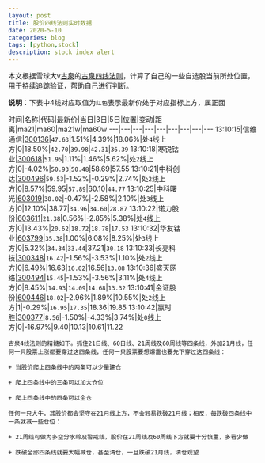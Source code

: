 ```yaml
---
layout: post
title: 股价四线法则实时数据
date: 2020-5-10
categories: blog
tags: [python,stock]
description: stock index alert
---
```



本文根据雪球大v[古泉](https://xueqiu.com/u/7148646888)的[古泉四线法则](https://xueqiu.com/7148646888/130498192)，计算了自己的一些自选股当前所处位置，用于持续追踪验证，帮助自己进行判断。

**说明**：下表中4线对应取值为`红色`表示最新价处于对应指标上方，属正面

时间|名称|代码|最新价|当日|3日|5日|位置|变动|距离|ma21|ma60|ma21w|ma60w
---|---|---|---|---|---|---|---|---
13:10:15|信维通信|[300136](https://xueqiu.com/S/SZ300136)|`47.63`|1.51%|4.39%|18.06%|处`4`线上方|0|18.50%|`42.70`|`39.98`|`42.31`|`36.39`
13:10:18|寒锐钴业|[300618](https://xueqiu.com/S/SZ300618)|`51.95`|1.11%|1.46%|5.62%|处`2`线上方|0|-4.02%|`50.93`|`50.48`|58.69|57.55
13:10:21|中科创达|[300496](https://xueqiu.com/S/SZ300496)|`59.53`|-1.52%|-0.29%|2.74%|处`2`线上方|0|8.57%|59.95|`57.89`|60.10|`44.77`
13:10:25|中科曙光|[603019](https://xueqiu.com/S/SH603019)|`38.02`|-0.47%|-2.58%|2.10%|处`3`线上方|0|12.10%|38.77|`34.96`|`34.60`|`28.87`
13:10:22|诺力股份|[603611](https://xueqiu.com/S/SH603611)|`21.38`|0.56%|-2.85%|5.38%|处`4`线上方|0|13.43%|`20.62`|`18.72`|`18.78`|`17.53`
13:10:32|华友钴业|[603799](https://xueqiu.com/S/SH603799)|`35.38`|1.00%|6.08%|8.25%|处`3`线上方|0|5.32%|`34.34`|`33.44`|37.21|`30.18`
13:10:33|长亮科技|[300348](https://xueqiu.com/S/SZ300348)|`16.42`|-1.56%|-3.53%|1.10%|处`2`线上方|0|6.49%|16.63|`16.02`|16.56|`13.08`
13:10:36|盛天网络|[300494](https://xueqiu.com/S/SZ300494)|`15.45`|-1.53%|-3.56%|3.11%|处`4`线上方|0|8.45%|`14.93`|`14.09`|`14.68`|`13.32`
13:10:41|金证股份|[600446](https://xueqiu.com/S/SH600446)|`18.02`|-2.96%|1.89%|10.55%|处`2`线上方|1|-0.29%|`16.95`|`17.35`|18.36|19.85
13:10:42|赢时胜|[300377](https://xueqiu.com/S/SZ300377)|`8.56`|-1.50%|-4.33%|3.74%|处`0`线上方|0|-16.97%|9.40|10.13|10.61|11.22

```
古泉4线法则的精髓如下。抓住21日线、60日线、21周线及60周线等四条线，外加21月线，任何一只股票上涨都要穿过这四条线，任何一只股票要想爆雷也要先下穿过这四条线：

+ 当股价爬上四条线中的两条可以少量建仓

+ 爬上四条线中的三条可以加大仓位

+ 爬上四条线中的四条可以全仓

任何一只大牛，其股价都会坚守在21月线上方，不会轻易跌破21月线；相反，每跌破四条线中一条就减一些仓位：

+ 21周线可做为多空分水岭及警戒线，股价在21周线及60周线下方就要十分慎重，多看少做

+ 跌破全部四条线就要大幅减仓，甚至清仓，一旦跌破21月线，清仓观望
```
